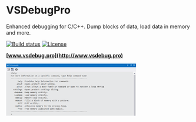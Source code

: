 # VSDebugPro

Enhanced debugging for C/C++. Dump blocks of data, load data in memory and more.

[![Build status](https://ci.appveyor.com/api/projects/status/y1b8p5ncabjbv4kn?svg=true)](https://ci.appveyor.com/project/ovidiuvio/vsdebugpro)
<a href="https://raw.githubusercontent.com/ovidiuvio/VSDebugPro/master/LICENSE.md"><img src="https://img.shields.io/badge/license-MIT-blue.svg" alt="License" /></a>

**[www.vsdebug.pro](http://www.vsdebug.pro)**

<img src="/assets/console.png" width="70%"/>

